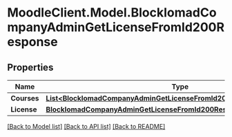 # MoodleClient.Model.BlockIomadCompanyAdminGetLicenseFromId200Response

## Properties

Name | Type | Description | Notes
------------ | ------------- | ------------- | -------------
**Courses** | [**List&lt;BlockIomadCompanyAdminGetLicenseFromId200ResponseCoursesInner&gt;**](BlockIomadCompanyAdminGetLicenseFromId200ResponseCoursesInner.md) |  | 
**License** | [**BlockIomadCompanyAdminGetLicenseFromId200ResponseLicense**](BlockIomadCompanyAdminGetLicenseFromId200ResponseLicense.md) |  | 

[[Back to Model list]](../README.md#documentation-for-models) [[Back to API list]](../README.md#documentation-for-api-endpoints) [[Back to README]](../README.md)

